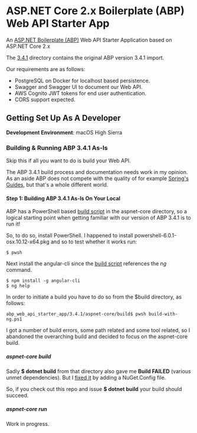 # ASP.NET Core 2.x Boilerplate (ABP) Web API Starter App

An [ASP.NET Boilerplate (ABP)](https://aspnetboilerplate.com) Web API Starter Application based on ASP.NET Core 2.x

The [3.4.1](3.4.1) directory contains the original ABP version 3.4.1 import.

Our requirements are as follows:

* PostgreSQL on Docker for localhost based persistence.
* Swagger and Swagger UI to document our Web API.
* AWS Cognito JWT tokens for end user authentication.
* CORS support expected.

## Getting Set Up As A Developer ##

**Development Environment**: macOS High Sierra

### Building & Running ABP 3.4.1 As-Is ###

Skip this if all you want to do is build your Web API.

The ABP 3.4.1 build process and documentation needs work in my opinion. As an aside ABP does not compete with the quality of for example [Spring's Guides](https://spring.io/guides), but that's a whole different world.

#### Step 1: Building ABP 3.4.1 As-Is On Your Local ####

ABP has a PowerShell based [build script](3.4.1/aspnet-core/build/build-with-ng.ps1) in the aspnet-core directory, so a logical starting point when getting familiar with our version of ABP 3.4.1 is to run it!

So, to do so, install PowerShell. I happened to install powershell-6.0.1-osx.10.12-x64.pkg and so to test whether it works run: 

```
$ pwsh
```

Next install the angular-cli since the [build script](3.4.1/aspnet-core/build/build-with-ng.ps1) references the *ng* command.

```
$ npm install -g angular-cli
$ ng help
```

In order to initiate a build you have to do so from the $build directory, as follows:

```
abp_web_api_starter_app/3.4.1/aspnet-core/build$ pwsh build-with-ng.ps1
```

I got a number of build errors, some path related and some tool related, so I abandoned the overarching build and decided to focus on the aspnet-core build.

##### aspnet-core build #####

Sadly **$ dotnet build** from that directory also gave me **Build FAILED** (various unmet dependencies). But I [fixed it](https://github.com/aspnetboilerplate/aspnetboilerplate/issues/2831) by adding a NuGet.Config file.

So, if you check out this repo and issue **$ dotnet build** your build should succeed.

##### aspnet-core run #####

Work in progress.
